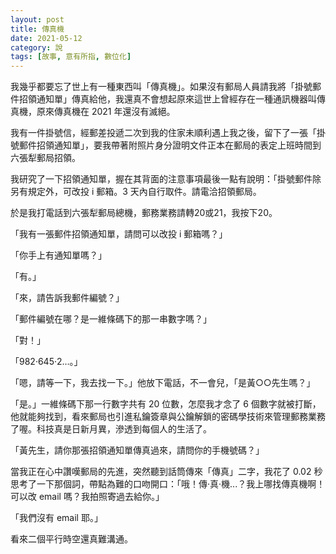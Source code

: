 ```yaml
---
layout: post
title: 傳真機
date: 2021-05-12
category: 說
tags: [故事, 意有所指, 數位化]
---
```


我幾乎都要忘了世上有一種東西叫「傳真機」。如果沒有郵局人員請我將「掛號郵件招領通知單」傳真給他，我還真不會想起原來這世上曾經存在一種通訊機器叫傳真機，原來傳真機在 2021 年還沒有滅絕。

<!--more-->

我有一件掛號信，經郵差投遞二次到我的住家未順利遇上我之後，留下了一張「掛號郵件招領通知單」，要我帶著附照片身分證明文件正本在郵局的表定上班時間到六張犁郵局招領。

我研究了一下招領通知單，握在其背面的注意事項最後一點有說明：「掛號郵件除另有規定外，可改投 i 郵箱。3 天內自行取件。請電洽招領郵局。

於是我打電話到六張犁郵局總機，郵務業務請轉20或21，我按下20。

「我有一張郵件招領通知單，請問可以改投 i 郵箱嗎？」

「你手上有通知單嗎？」

「有。」

「來，請告訴我郵件編號？」

「郵件編號在哪？是一維條碼下的那一串數字嗎？」

「對！」

「982‧645‧2…。」

「嗯，請等一下，我去找一下。」他放下電話，不一會兒，「是黃○○先生嗎？」

「是。」一維條碼下那一行數字共有 20 位數，怎麼我才念了 6 個數字就被打斷，他就能夠找到，看來郵局也引進私鑰簽章與公鑰解鎖的密碼學技術來管理郵務業務了喔。科技真是日新月異，滲透到每個人的生活了。

「黃先生，請你那張招領通知單傳真過來，請問你的手機號碼？」

當我正在心中讚嘆郵局的先進，突然聽到話筒傳來「傳真」二字，我花了 0.02 秒思考了一下那個詞，帶點為難的口吻開口：「哦！傳‧真‧機...？我上哪找傳真機啊！可以改 email 嗎？我拍照寄過去給你。」

「我們沒有 email 耶。」

看來二個平行時空還真難溝通。
